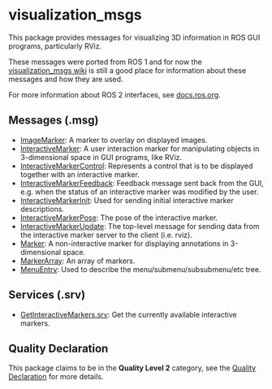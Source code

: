 # visualization_msgs

This package provides messages for visualizing 3D information in ROS GUI programs, particularly RViz.

These messages were ported from ROS 1 and for now the [visualization_msgs wiki](http://wiki.ros.org/visualization_msgs) is still a good place for information about these messages and how they are used.

For more information about ROS 2 interfaces, see [docs.ros.org](https://docs.ros.org/en/rolling/Concepts/About-ROS-Interfaces.html).

## Messages (.msg)
* [ImageMarker](msg/ImageMarker.msg): A marker to overlay on displayed images.
* [InteractiveMarker](msg/InteractiveMarker.msg): A user interaction marker for manipulating objects in 3-dimensional space in GUI programs, like RViz.
* [InteractiveMarkerControl](msg/InteractiveMarkerControl.msg): Represents a control that is to be displayed together with an interactive marker.
* [InteractiveMarkerFeedback](msg/InteractiveMarkerFeedback.msg): Feedback message sent back from the GUI, e.g. when the status of an interactive marker was modified by the user.
* [InteractiveMarkerInit](msg/InteractiveMarkerInit.msg): Used for sending initial interactive marker descriptions.
* [InteractiveMarkerPose](msg/InteractiveMarkerPose.msg): The pose of the interactive marker.
* [InteractiveMarkerUpdate](msg/InteractiveMarkerUpdate.msg): The top-level message for sending data from the interactive marker server to the client (i.e. rviz).
* [Marker](msg/Marker.msg): A non-interactive marker for displaying annotations in 3-dimensional space.
* [MarkerArray](msg/MarkerArray.msg): An array of markers.
* [MenuEntry](msg/MenuEntry.msg): Used to describe the menu/submenu/subsubmenu/etc tree.

## Services (.srv)
* [GetInteractiveMarkers.srv](srv/GetInteractiveMarkers.srv): Get the currently available interactive markers.

## Quality Declaration
This package claims to be in the **Quality Level 2** category, see the [Quality Declaration](QUALITY_DECLARATION.md) for more details.
